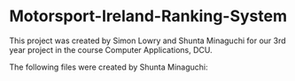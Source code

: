 # Motorsport-Ireland-Ranking-System

This project was created by Simon Lowry and Shunta Minaguchi for our 3rd year project in the course Computer Applications, DCU.

The following files were created by Shunta Minaguchi: 
